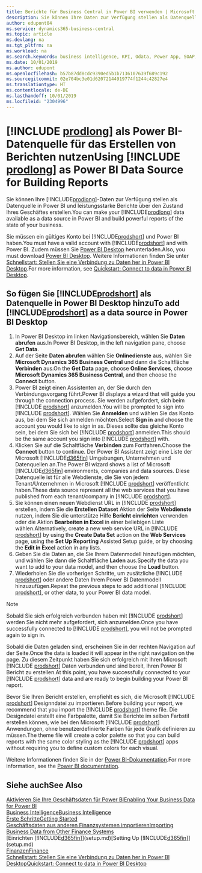 ```yaml
---
title: Berichte für Business Central in Power BI verwenden | Microsoft Docs
description: Sie können Ihre Daten zur Verfügung stellen als Datenquelle in Power BI und leistungsstarke Berichte über den Zustand Ihres Geschäftes erstellen.
author: edupont04
ms.service: dynamics365-business-central
ms.topic: article
ms.devlang: na
ms.tgt_pltfrm: na
ms.workload: na
ms.search.keywords: business intelligence, KPI, Odata, Power App, SOAP, analysis
ms.date: 10/01/2019
ms.author: edupont
ms.openlocfilehash: b57b87dd8cdc9390ed5b1b7136107639f689c192
ms.sourcegitcommit: 02e704bc3e01d62072144919774f1244c42827e4
ms.translationtype: HT
ms.contentlocale: de-DE
ms.lasthandoff: 10/01/2019
ms.locfileid: "2304996"
---
```

# <a name="using-include-prodlongincludesprodlongmd-as-power-bi-data-source-for-building-reports"></a><span data-ttu-id="06bff-103">[!INCLUDE [prodlong](includes/prodlong.md)] als Power BI-Datenquelle für das Erstellen von Berichten nutzen</span><span class="sxs-lookup"><span data-stu-id="06bff-103">Using [!INCLUDE [prodlong](includes/prodlong.md)] as Power BI Data Source for Building Reports</span></span>

<span data-ttu-id="06bff-104">Sie können Ihre [!INCLUDE[prodlong](includes/prodlong.md)]-Daten zur Verfügung stellen als Datenquelle in Power BI und leistungsstarke Berichte über den Zustand Ihres Geschäftes erstellen.</span><span class="sxs-lookup"><span data-stu-id="06bff-104">You can make your [!INCLUDE[prodlong](includes/prodlong.md)] data available as a data source in Power BI and build powerful reports of the state of your business.</span></span>  

<span data-ttu-id="06bff-105">Sie müssen ein gültiges Konto bei [!INCLUDE[prodshort](includes/prodshort.md)] und Power BI haben.</span><span class="sxs-lookup"><span data-stu-id="06bff-105">You must have a valid account with [!INCLUDE[prodshort](includes/prodshort.md)] and with Power BI.</span></span> <span data-ttu-id="06bff-106">Zudem müssen Sie [Power BI Desktop](https://powerbi.microsoft.com/en-us/desktop/) herunterladen.</span><span class="sxs-lookup"><span data-stu-id="06bff-106">Also, you must download [Power BI Desktop](https://powerbi.microsoft.com/en-us/desktop/).</span></span> <span data-ttu-id="06bff-107">Weitere Informationen finden Sie unter [Schnellstart: Stellen Sie eine Verbindung zu Daten her in Power BI Desktop](/power-bi/desktop-quickstart-connect-to-data).</span><span class="sxs-lookup"><span data-stu-id="06bff-107">For more information, see [Quickstart: Connect to data in Power BI Desktop](/power-bi/desktop-quickstart-connect-to-data).</span></span>  

## <a name="to-add-includeprodshortincludesprodshortmd-as-a-data-source-in-power-bi-desktop"></a><span data-ttu-id="06bff-108">So fügen Sie [!INCLUDE[prodshort](includes/prodshort.md)] als Datenquelle in Power BI Desktop hinzu</span><span class="sxs-lookup"><span data-stu-id="06bff-108">To add [!INCLUDE[prodshort](includes/prodshort.md)] as a data source in Power BI Desktop</span></span>

1. <span data-ttu-id="06bff-109">In Power BI Desktop im linken Navigationsbereich, wählen Sie **Daten abrufen** aus.</span><span class="sxs-lookup"><span data-stu-id="06bff-109">In Power BI Desktop, in the left navigation pane, choose **Get Data**.</span></span>
2. <span data-ttu-id="06bff-110">Auf der Seite **Daten abrufen** wählen Sie **Onlinedienste** aus, wählen Sie **Microsoft Dynamics 365 Business Central** und dann die Schaltfläche **Verbinden** aus.</span><span class="sxs-lookup"><span data-stu-id="06bff-110">On the **Get Data** page, choose **Online Services**, choose **Microsoft Dynamics 365 Business Central**, and then choose the **Connect** button.</span></span>
3. <span data-ttu-id="06bff-111">Power BI zeigt einen Assistenten an, der Sie durch den Verbindungsvorgang führt.</span><span class="sxs-lookup"><span data-stu-id="06bff-111">Power BI displays a wizard that will guide you through the connection process.</span></span> <span data-ttu-id="06bff-112">Sie werden aufgefordert, sich beim [!INCLUDE [prodshort](includes/prodshort.md)] anzumelden.</span><span class="sxs-lookup"><span data-stu-id="06bff-112">You will be prompted to sign into [!INCLUDE [prodshort](includes/prodshort.md)].</span></span> <span data-ttu-id="06bff-113">Wählen Sie **Anmelden** und wählen Sie das Konto aus, bei dem Sie sich anmelden möchten.</span><span class="sxs-lookup"><span data-stu-id="06bff-113">Select **Sign in** and choose the account you would like to sign in as.</span></span> <span data-ttu-id="06bff-114">Dieses sollte das gleiche Konto sein, bei dem Sie sich bei [!INCLUDE [prodshort](includes/prodshort.md)] anmelden.</span><span class="sxs-lookup"><span data-stu-id="06bff-114">This should be the same account you sign into [!INCLUDE [prodshort](includes/prodshort.md)] with.</span></span>
4. <span data-ttu-id="06bff-115">Klicken Sie auf die Schaltfläche **Verbinden** zum Fortfahren.</span><span class="sxs-lookup"><span data-stu-id="06bff-115">Choose the **Connect** button to continue.</span></span> <span data-ttu-id="06bff-116">Der Power BI Assistent zeigt eine Liste der Microsoft [!INCLUDE[d365fin](includes/d365fin_md.md)] Umgebungen, Unternehmen und Datenquellen an.</span><span class="sxs-lookup"><span data-stu-id="06bff-116">The Power BI wizard shows a list of Microsoft [!INCLUDE[d365fin](includes/d365fin_md.md)] environments, companies and data sources.</span></span> <span data-ttu-id="06bff-117">Diese Datenquelle ist für alle Webdienste, die Sie von jedem Tenant/Unternehmen in Microsoft [!INCLUDE [prodshort](includes/prodshort.md)] veröffentlicht haben.</span><span class="sxs-lookup"><span data-stu-id="06bff-117">These data source represent all the web services that you have published from each tenant/company in [!INCLUDE [prodshort](includes/prodshort.md)].</span></span>
5. <span data-ttu-id="06bff-118">Sie können einen neuen Webdienst URL in [!INCLUDE [prodshort](includes/prodshort.md)] erstellen, indem Sie die **Erstellen Dataset** Aktion der Seite **Webdienste** nutzen, indem Sie die unterstütze Hilfe **Bericht einrichten** verwenden oder die Aktion **Bearbeiten in Excel** in einer beliebigen Liste wählen.</span><span class="sxs-lookup"><span data-stu-id="06bff-118">Alternatively, create a new web service URL in [!INCLUDE [prodshort](includes/prodshort.md)] by using the **Create Data Set** action on the **Web Services** page, using the **Set Up Reporting** Assisted Setup guide, or by choosing the **Edit in Excel** action in any lists.</span></span>
6. <span data-ttu-id="06bff-119">Geben Sie die Daten an, die Sie Ihrem Datenmodell hinzufügen möchten, und wählen Sie dann die Schaltfläche **Laden** aus.</span><span class="sxs-lookup"><span data-stu-id="06bff-119">Specify the data you want to add to your data model, and then choose the **Load** button.</span></span>
7. <span data-ttu-id="06bff-120">Wiederholen Sie die vorherigen Schritte, um zusätzliche [!INCLUDE [prodshort](includes/prodshort.md)] oder andere Daten Ihrem Power BI Datenmodell hinzuzufügen.</span><span class="sxs-lookup"><span data-stu-id="06bff-120">Repeat the previous steps to add additional [!INCLUDE [prodshort](includes/prodshort.md)], or other data, to your Power BI data model.</span></span>

> [!NOTE]  
> <span data-ttu-id="06bff-121">Sobald Sie sich erfolgreich verbunden haben mit [!INCLUDE [prodshort](includes/prodshort.md)] werden Sie nicht mehr aufgefordert, sich anzumelden.</span><span class="sxs-lookup"><span data-stu-id="06bff-121">Once you have successfully connected to [!INCLUDE [prodshort](includes/prodshort.md)], you will not be prompted again to sign in.</span></span>

<span data-ttu-id="06bff-122">Sobald die Daten geladen sind, erscheinen Sie in der rechten Navigation auf der Seite.</span><span class="sxs-lookup"><span data-stu-id="06bff-122">Once the data is loaded it will appear in the right navigation on the page.</span></span> <span data-ttu-id="06bff-123">Zu diesem Zeitpunkt haben Sie sich erfolgreich mit Ihren Microsoft [!INCLUDE [prodshort](includes/prodshort.md)] Daten verbunden und sind bereit, Ihren Power BI Bericht zu erstellen.</span><span class="sxs-lookup"><span data-stu-id="06bff-123">At this point, you have successfully connected to your [!INCLUDE [prodshort](includes/prodshort.md)] data and are ready to begin building your Power BI report.</span></span>  

<span data-ttu-id="06bff-124">Bevor Sie Ihren Bericht erstellen, empfiehlt es sich, die Microsoft [!INCLUDE [prodshort](includes/prodshort.md)] Designndatei zu importieren.</span><span class="sxs-lookup"><span data-stu-id="06bff-124">Before building your report, we recommend that you import the [!INCLUDE [prodshort](includes/prodshort.md)] theme file.</span></span>  <span data-ttu-id="06bff-125">Die Designdatei erstellt eine Farbpalette, damit Sie Berichte im selben Farbstil erstellen können, wie bei den Microsoft [!INCLUDE [prodshort](includes/prodshort.md)] Anwendungen, ohne benutzerdefinierte Farben für jede Grafik definieren zu müssen.</span><span class="sxs-lookup"><span data-stu-id="06bff-125">The theme file will create a color palette so that you can build reports with the same color styling as the [!INCLUDE [prodshort](includes/prodshort.md)] apps without requiring you to define custom colors for each visual.</span></span>

<span data-ttu-id="06bff-126">Weitere Informationen finden Sie in der [Power BI-Dokumentation](/power-bi/consumer/power-bi-consumer-landing/).</span><span class="sxs-lookup"><span data-stu-id="06bff-126">For more information, see the [Power BI documentation](/power-bi/consumer/power-bi-consumer-landing/).</span></span>

## <a name="see-also"></a><span data-ttu-id="06bff-127">Siehe auch</span><span class="sxs-lookup"><span data-stu-id="06bff-127">See Also</span></span>

[<span data-ttu-id="06bff-128">Aktivieren Sie Ihre Geschäftsdaten für Power BI</span><span class="sxs-lookup"><span data-stu-id="06bff-128">Enabling Your Business Data for Power BI</span></span>](admin-powerbi.md)  
[<span data-ttu-id="06bff-129">Business Intelligence</span><span class="sxs-lookup"><span data-stu-id="06bff-129">Business Intelligence</span></span>](bi.md)  
[<span data-ttu-id="06bff-130">Erste Schritte</span><span class="sxs-lookup"><span data-stu-id="06bff-130">Getting Started</span></span>](product-get-started.md)  
[<span data-ttu-id="06bff-131">Geschäftsdaten aus anderen Finanzsystemen importieren</span><span class="sxs-lookup"><span data-stu-id="06bff-131">Importing Business Data from Other Finance Systems</span></span>](across-import-data-configuration-packages.md)  
<span data-ttu-id="06bff-132">[Einrichten [!INCLUDE[d365fin](includes/d365fin_md.md)]](setup.md)</span><span class="sxs-lookup"><span data-stu-id="06bff-132">[Setting Up [!INCLUDE[d365fin](includes/d365fin_md.md)]](setup.md)</span></span>  
[<span data-ttu-id="06bff-133">Finanzen</span><span class="sxs-lookup"><span data-stu-id="06bff-133">Finance</span></span>](finance.md)  
[<span data-ttu-id="06bff-134">Schnellstart: Stellen Sie eine Verbindung zu Daten her in Power BI Desktop</span><span class="sxs-lookup"><span data-stu-id="06bff-134">Quickstart: Connect to data in Power BI Desktop</span></span>](/power-bi/desktop-quickstart-connect-to-data)  
